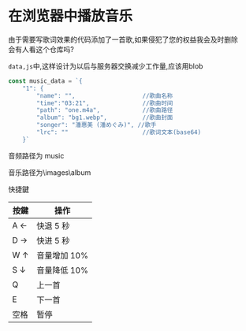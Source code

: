 # 在浏览器中播放音乐

由于需要写歌词效果的代码添加了一首歌,如果侵犯了您的权益我会及时删除<br>
会有人看这个仓库吗?

`data,js`中,这样设计为以后与服务器交换减少工作量,应该用blob

```js
const music_data = `{
    "1": {
        "name": "",                   //歌曲名称
        "time":"03:21",               //歌曲时间
        "path": "one.m4a",            //歌曲路径
        "album": "bg1.webp",          //歌曲封面
        "songer": "潘惠美 (潘めぐみ)", //歌手
        "lrc": ""                     //歌词文本(base64)
    }`
```

音频路径为 music

音乐路径为\images\album

快捷鍵

| 按鍵 | 操作         |
| ---- | ------------ |
| A ←  | 快退 5 秒    |
| D →  | 快进 5 秒    |
| W ↑  | 音量增加 10% |
| S ↓  | 音量降低 10% |
| Q    | 上一首       |
| E    | 下一首       |
| 空格 | 暂停         |
